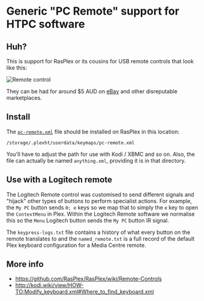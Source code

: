 # Generic "PC Remote" support for HTPC software

## Huh?

This is support for RasPlex or its cousins for USB remote controls that look
like this:

![Remote
control](https://raw.githubusercontent.com/davidjb/plex-usb-pc-remote/master/remote.jpg)

They can be had for around $5 AUD on
[eBay](https://www.ebay.com.au/itm/Remote-Infrared-Ray-Control-Controller-Wireless-PC-USB-Windows-Media-Center-/381210067916)
and other disreputable marketplaces.

## Install

The
[`pc-remote.xml`](https://github.com/davidjb/plex-usb-pc-remote/blob/master/pc-remote.xml)
file should be installed on RasPlex in this location:

    /storage/.plexht/userdata/keymaps/pc-remote.xml

You'll have to adjust the path for use with Kodi / XBMC and so on.  Also, the
file can actually be named `anything.xml`, providing it is in that directory.

## Use with a Logitech remote

The Logitech Remote control was customised to send different signals and
"hijack" other types of buttons to perform specialist actions.  For example,
the `My PC` button sends `0; e` keys so we map that to simply the `e` key to
open the `ContextMenu` in Plex. Within the Logitech Remote software we normalise
this so the `Menu` Logitech button sends the `My PC` button IR signal.

The `keypress-logs.txt` file contains a history of what every button on the
remote translates to and the `named_remote.txt` is a full record of the
default Plex keyboard configuration for a Media Centre remote.

## More info

* <https://github.com/RasPlex/RasPlex/wiki/Remote-Controls>
* <http://kodi.wiki/view/HOW-TO:Modify_keyboard.xml#Where_to_find_keyboard.xml>

